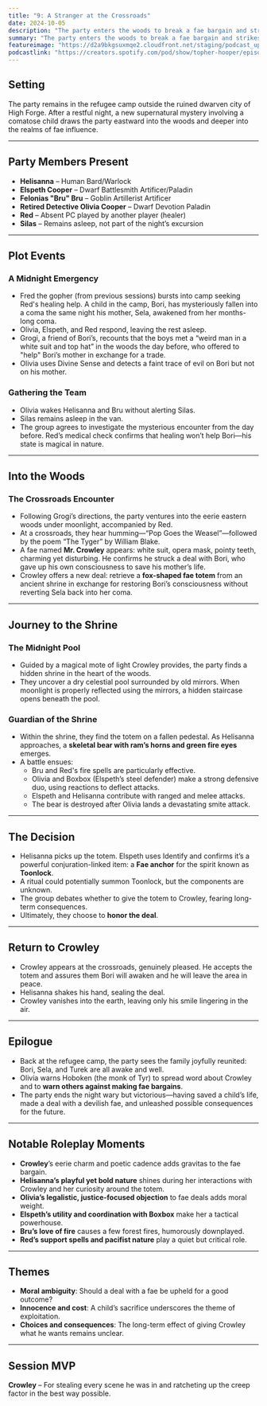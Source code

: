 ```yaml
---
title: "9: A Stranger at the Crossroads"
date: 2024-10-05
description: "The party enters the woods to break a fae bargain and strikes a dangerous deal with Mr. Crowley."
summary: "The party enters the woods to break a fae bargain and strikes a dangerous deal with Mr. Crowley."
featureimage: "https://d2a9bkgsuxmqe2.cloudfront.net/staging/podcast_uploaded_episode400/41448639/41448639-1728152431639-e540711b2853.jpg"
podcastlink: "https://creators.spotify.com/pod/show/topher-hooper/episodes/C4-E9A-Stranger-at-the-Crossroads-e2p98i0"
---
```

## Setting
The party remains in the refugee camp outside the ruined dwarven city of High Forge. After a restful night, a new supernatural mystery involving a comatose child draws the party eastward into the woods and deeper into the realms of fae influence.

---

## Party Members Present
- **Helisanna** – Human Bard/Warlock
- **Elspeth Cooper** – Dwarf Battlesmith Artificer/Paladin
- **Felonias "Bru" Bru** – Goblin Artillerist Artificer
- **Retired Detective Olivia Cooper** – Dwarf Devotion Paladin
- **Red** – Absent PC played by another player (healer)
- **Silas** – Remains asleep, not part of the night’s excursion

---

## Plot Events

### A Midnight Emergency
- Fred the gopher (from previous sessions) bursts into camp seeking Red's healing help. A child in the camp, Bori, has mysteriously fallen into a coma the same night his mother, Sela, awakened from her months-long coma.
- Olivia, Elspeth, and Red respond, leaving the rest asleep.
- Grogi, a friend of Bori’s, recounts that the boys met a “weird man in a white suit and top hat” in the woods the day before, who offered to "help" Bori’s mother in exchange for a trade.
- Olivia uses Divine Sense and detects a faint trace of evil on Bori but not on his mother.

### Gathering the Team
- Olivia wakes Helisanna and Bru without alerting Silas.
- Silas remains asleep in the van.
- The group agrees to investigate the mysterious encounter from the day before. Red’s medical check confirms that healing won’t help Bori—his state is magical in nature.

---

## Into the Woods

### The Crossroads Encounter
- Following Grogi’s directions, the party ventures into the eerie eastern woods under moonlight, accompanied by Red.
- At a crossroads, they hear humming—“Pop Goes the Weasel”—followed by the poem “The Tyger” by William Blake.
- A fae named **Mr. Crowley** appears: white suit, opera mask, pointy teeth, charming yet disturbing. He confirms he struck a deal with Bori, who gave up his own consciousness to save his mother’s life.
- Crowley offers a new deal: retrieve a **fox-shaped fae totem** from an ancient shrine in exchange for restoring Bori’s consciousness without reverting Sela back into her coma.

---

## Journey to the Shrine

### The Midnight Pool
- Guided by a magical mote of light Crowley provides, the party finds a hidden shrine in the heart of the woods.
- They uncover a dry celestial pool surrounded by old mirrors. When moonlight is properly reflected using the mirrors, a hidden staircase opens beneath the pool.

### Guardian of the Shrine
- Within the shrine, they find the totem on a fallen pedestal. As Helisanna approaches, a **skeletal bear with ram’s horns and green fire eyes** emerges.
- A battle ensues:
  - Bru and Red's fire spells are particularly effective.
  - Olivia and Boxbox (Elspeth’s steel defender) make a strong defensive duo, using reactions to deflect attacks.
  - Elspeth and Helisanna contribute with ranged and melee attacks.
  - The bear is destroyed after Olivia lands a devastating smite attack.

---

## The Decision
- Helisanna picks up the totem. Elspeth uses Identify and confirms it’s a powerful conjuration-linked item: a **Fae anchor** for the spirit known as **Toonlock**.
- A ritual could potentially summon Toonlock, but the components are unknown.
- The group debates whether to give the totem to Crowley, fearing long-term consequences.
- Ultimately, they choose to **honor the deal**.

---

## Return to Crowley
- Crowley appears at the crossroads, genuinely pleased. He accepts the totem and assures them Bori will awaken and he will leave the area in peace.
- Helisanna shakes his hand, sealing the deal.
- Crowley vanishes into the earth, leaving only his smile lingering in the air.

---

## Epilogue
- Back at the refugee camp, the party sees the family joyfully reunited: Bori, Sela, and Turek are all awake and well.
- Olivia warns Hoboken (the monk of Tyr) to spread word about Crowley and to **warn others against making fae bargains**.
- The party ends the night wary but victorious—having saved a child’s life, made a deal with a devilish fae, and unleashed possible consequences for the future.

---

## Notable Roleplay Moments
- **Crowley**’s eerie charm and poetic cadence adds gravitas to the fae bargain.
- **Helisanna’s playful yet bold nature** shines during her interactions with Crowley and her curiosity around the totem.
- **Olivia’s legalistic, justice-focused objection** to fae deals adds moral weight.
- **Elspeth’s utility and coordination with Boxbox** make her a tactical powerhouse.
- **Bru’s love of fire** causes a few forest fires, humorously downplayed.
- **Red’s support spells and pacifist nature** play a quiet but critical role.

---

## Themes
- **Moral ambiguity**: Should a deal with a fae be upheld for a good outcome?
- **Innocence and cost**: A child’s sacrifice underscores the theme of exploitation.
- **Choices and consequences**: The long-term effect of giving Crowley what he wants remains unclear.

---

## Session MVP
**Crowley** – For stealing every scene he was in and ratcheting up the creep factor in the best way possible.
